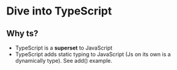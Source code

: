 # Dive into TypeScript

## Why ts?

- TypeScript is a **superset** to JavaScript
- TypeScript adds static typing to JavaScript (Js on its own is a dynamically type). See add() example.
